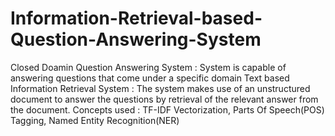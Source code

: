 # Information-Retrieval-based-Question-Answering-System
Closed Doamin Question Answering System : System is capable of answering questions that come under a specific domain 
Text based Information Retrieval System : The system makes use of an unstructured document to answer the questions by retrieval of the relevant answer from the document.
Concepts used :
TF-IDF Vectorization,
Parts Of Speech(POS) Tagging,
Named Entity Recognition(NER)  

















